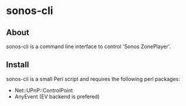 sonos-cli
=========

About
-----

sonos-cli is a command line interface to control 'Sonos ZonePlayer'.


Install
-------

sonos-cli is a small Perl script and requires the following perl packages:
* Net::UPnP::ControlPoint
* AnyEvent (EV backend is prefered)
